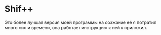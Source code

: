 # Shif++
Это более лучшая версия моей программы на созжание её я потратил много сил и времени, она работает инструкцию к ней я приложил.

